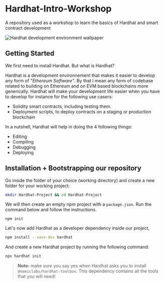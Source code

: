 # Hardhat-Intro-Workshop
A repository used as a workshop to learn the basics of Hardhat and smart contract development

![Hardhat development environment wallpaper](https://miro.medium.com/v2/resize:fit:1200/1*Fe-twcLBfV79OGtQ1vVkkQ.png)

## Getting Started

We first need to install Hardhat. But what is Hardhat?

Hardhat is a development environnement that makes it easier to develop any form of _"Ethereum Software"_. By that I mean any form of codebase related to building on Ethereum and on EVM based blockchains more generically.
Hardhat will make your development life easier when you have to develop for instance for the following use casers:
- Solidity smart contracts, including testing them.
- Deployment scripts, to deploy contracts on a staging or production blockchain

In a nutshell, Hardhat will help in doing the 4 following things:
- Editing
- Compiling
- Debugging
- Deploying

## Installation + Bootstrapping our repository

Go inside the folder of your choice (working directory) and create a new folder for your working project:

```bash
mkdir Hardhat-Project && cd Hardhat-Project
``` 

We will then create an empty npm project with a `package.json`. Run the command below and follow the instructions.

```
npm init
```

Let's now add Hardhat as a developer dependency inside our project,

```bash
npm install --save-dev hardhat
```

And create a new Hardhat project by running the following command:

```bash
npx hardhat init
```

> **Note:** make sure you say yes when Hardhat asks you to install `@nomiclabs/hardhat-toolbox`. This dependency contains all the tools that you will need!
